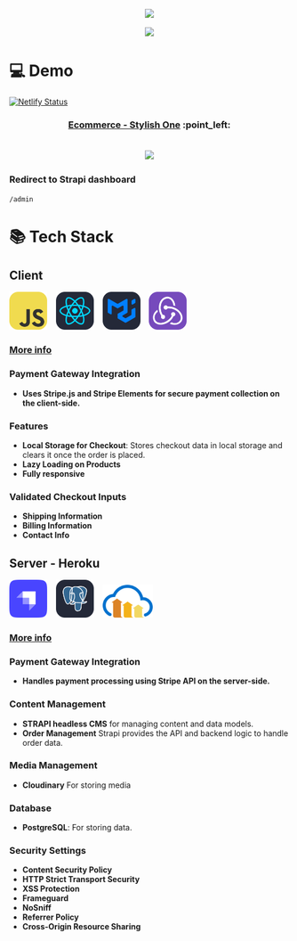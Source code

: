 <!-- Created by, animated text -->
<p align="center">
  <img src="https://readme-typing-svg.demolab.com?font=Noto+Sans&weight=600&size=32&duration=3300&pause=4800&color=79C0FF&center=true&vCenter=true&random=false&width=435&lines=%F0%9F%91%8B%2C+Created+by+%40OulehlaJan" />
</p>
<p align="center">
  <img src="https://readme-typing-svg.demolab.com?font=noto&weight=600&size=22&duration=4000&pause=4350&color=FFA657&center=true&vCenter=true&random=false&width=910&lines=a+self-taught+passionate+Web+developer+from+Czechia" />
</p>

# :computer: Demo
[![Netlify Status](https://api.netlify.com/api/v1/badges/40c70173-088f-4486-af47-f2d5fb0a00f0/deploy-status)](https://app.netlify.com/sites/stylish-one/deploys) <br />

<!-- Demo Link -->
<h3 align="center">
  <a href="https://stylish-one.netlify.app">Ecommerce - Stylish One</a> :point_left: <br/> <br/>
</h3>

<!-- GIF -->
<p align="center">
  <img src="assets/StylishOne.gif" />
</p>

### Redirect to Strapi dashboard
```bash
/admin
```

# :books: Tech Stack 

## Client

<img src="./assets/JavaScript.svg" width="68"> &nbsp;&nbsp; <img src="./assets/React-Dark.svg" width="68"> &nbsp;&nbsp; <img src="./assets/MaterialUI-Dark.svg" width="68"> &nbsp;&nbsp; <img src="./assets/Redux.svg" width="68"> 
### <a href="https://github.com/OulehlaJan/ecommerce-fullstack/tree/master/client">More info</a>

### Payment Gateway Integration

+ **Uses Stripe.js and Stripe Elements for secure payment collection on the client-side.**

### Features

+ **Local Storage for Checkout**: Stores checkout data in local storage and clears it once the order is placed.
+ **Lazy Loading on Products**
+ **Fully responsive**

### Validated Checkout Inputs

+ **Shipping Information**
+ **Billing Information**
+ **Contact Info**

## Server - Heroku

<img src="./assets/Strapi-Monogram-Dark.svg" width="68"> &nbsp;&nbsp; <img src="./assets/PostgreSQL-Dark.svg" width="68"> &nbsp;&nbsp; <img src="./assets/Cloudinary.svg" width="90">
### <a href="https://github.com/OulehlaJan/ecommerce-fullstack/tree/master/server">More info</a>

### Payment Gateway Integration
+ **Handles payment processing using Stripe API on the server-side.**

### Content Management

+ **STRAPI headless CMS** for managing content and data models.
+ **Order Management** Strapi provides the API and backend logic to handle order data.

### Media Management

+ **Cloudinary** For storing media

### Database

+ **PostgreSQL**: For storing data.

### Security Settings

+ **Content Security Policy**
+ **HTTP Strict Transport Security**
+ **XSS Protection**
+ **Frameguard**
+ **NoSniff**
+ **Referrer Policy**
+ **Cross-Origin Resource Sharing**
